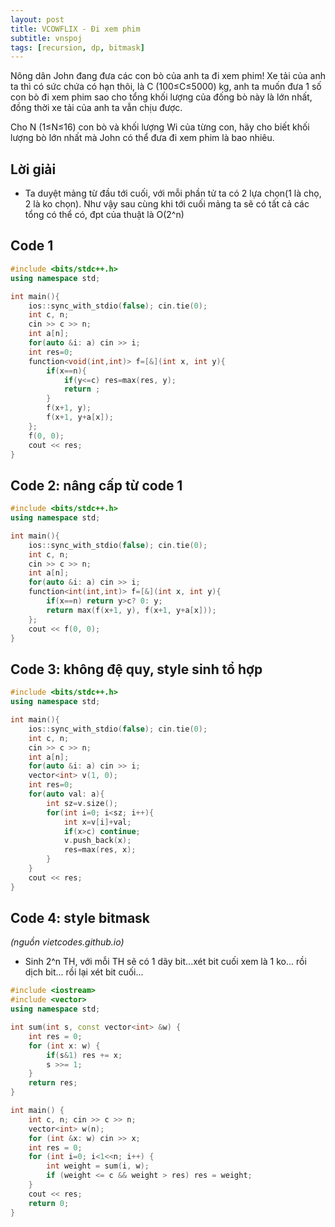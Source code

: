 ```yaml
---
layout: post
title: VCOWFLIX - Đi xem phim
subtitle: vnspoj
tags: [recursion, dp, bitmask]
---
```

Nông dân John đang đưa các con bò của anh ta đi xem phim! Xe tải của anh ta thì có sức chứa có hạn thôi, là C (100≤C≤5000) kg, anh ta muốn đưa 1 số con bò đi xem phim sao cho tổng khối lượng của đống bò này là lớn nhất, đồng thời xe tải của anh ta vẫn chịu được.

Cho N (1≤N≤16) con bò và khối lượng Wi của từng con, hãy cho biết khối lượng bò lớn nhất mà John có thể đưa đi xem phim là bao nhiêu.

## Lời giải

- Ta duyệt mảng từ đầu tới cuối, với mỗi phần tử ta có 2 lựa chọn(1 là chọ, 2 là ko chọn). Như vậy sau cùng khi tới cuối mảng ta sẽ có tất cả các tổng có thể có, đpt của thuật là O(2^n)

## Code 1
```cpp
#include <bits/stdc++.h>
using namespace std;

int main(){
	ios::sync_with_stdio(false); cin.tie(0);
	int c, n;
	cin >> c >> n;
	int a[n];
	for(auto &i: a) cin >> i;
	int res=0;
	function<void(int,int)> f=[&](int x, int y){
		if(x==n){
			if(y<=c) res=max(res, y);
			return ;
		}
		f(x+1, y);
		f(x+1, y+a[x]);
	};
	f(0, 0);
	cout << res;
}
```

## Code 2: nâng cấp từ code 1
```cpp
#include <bits/stdc++.h>
using namespace std;

int main(){
	ios::sync_with_stdio(false); cin.tie(0);
	int c, n;
	cin >> c >> n;
	int a[n];
	for(auto &i: a) cin >> i;
	function<int(int,int)> f=[&](int x, int y){
		if(x==n) return y>c? 0: y;
		return max(f(x+1, y), f(x+1, y+a[x]));
	};
	cout << f(0, 0);
}
```
## Code 3: không đệ quy, style sinh tổ hợp
```cpp
#include <bits/stdc++.h>
using namespace std;

int main(){
	ios::sync_with_stdio(false); cin.tie(0);
	int c, n;
	cin >> c >> n;
	int a[n];
	for(auto &i: a) cin >> i;
	vector<int> v(1, 0);
	int res=0;
	for(auto val: a){
		int sz=v.size();
		for(int i=0; i<sz; i++){
			int x=v[i]+val;
			if(x>c) continue;
			v.push_back(x);
			res=max(res, x);
		}
	}
	cout << res;
}
```
## Code 4: style bitmask 

*(nguồn vietcodes.github.io)*

- Sinh 2^n TH, với mỗi TH sẽ có 1 dãy bit...xét bit cuối xem là 1 ko... rồi dịch bit... rồi lại xét bit cuối...

```cpp
#include <iostream>
#include <vector>
using namespace std;

int sum(int s, const vector<int> &w) {
    int res = 0;
    for (int x: w) {
        if(s&1) res += x;
        s >>= 1;
    }
    return res;
}

int main() {
    int c, n; cin >> c >> n;
    vector<int> w(n);
    for (int &x: w) cin >> x;
    int res = 0;
    for (int i=0; i<1<<n; i++) {
        int weight = sum(i, w);
        if (weight <= c && weight > res) res = weight;
    }
    cout << res;
    return 0;
}
```
